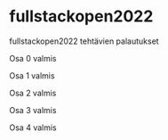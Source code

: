 # fullstackopen2022
fullstackopen2022 tehtävien palautukset

Osa 0 valmis

Osa 1 valmis

Osa 2 valmis

Osa 3 valmis

Osa 4 valmis
